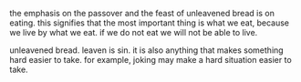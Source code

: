 the emphasis on the passover and the feast of unleavened bread is on eating. this signifies
that the most important thing is what we eat, because we live by what we eat. if we
do not eat we will not be able to live.

unleavened bread. leaven is sin. it is also anything that makes something hard easier to take. for example, joking may make a hard situation easier to take.
